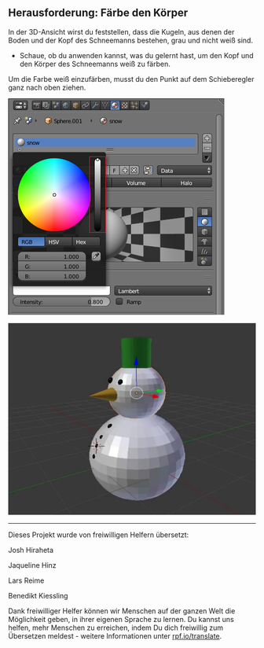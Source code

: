 ## Herausforderung: Färbe den Körper

In der 3D-Ansicht wirst du feststellen, dass die Kugeln, aus denen der Boden und der Kopf des Schneemanns bestehen, grau und nicht weiß sind.

+ Schaue, ob du anwenden kannst, was du gelernt hast, um den Kopf und den Körper des Schneemanns weiß zu färben.

Um die Farbe weiß einzufärben, musst du den Punkt auf dem Schieberegler ganz nach oben ziehen.

![Weißer Boden](images/blender-material-bottom-colour.png)

![Fertiger Schneemann](images/blender-snowman-coloured.png)


***
Dieses Projekt wurde von freiwilligen Helfern übersetzt:

Josh Hiraheta

Jaqueline Hinz

Lars Reime

Benedikt Kiessling

Dank freiwilliger Helfer können wir Menschen auf der ganzen Welt die Möglichkeit geben, in ihrer eigenen Sprache zu lernen. Du kannst uns helfen, mehr Menschen zu erreichen, indem Du dich freiwillig zum Übersetzen meldest - weitere Informationen unter [rpf.io/translate](https://rpf.io/translate).